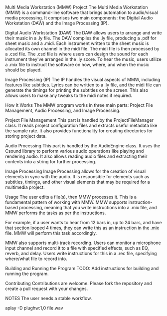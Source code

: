 Multi Media Workstation (MMW) Project
The Multi Media Workstation (MMW) is a command-line software that brings automation to audio/visual media processing. 
It comprises two main components: the Digital Audio Workstation (DAW) and the Image Processing (IP).

Digital Audio Workstation (DAW)
The DAW allows users to arrange and write their music in a .ly file. 
The DAW compiles the .ly file, producing a .pdf for sheet music and a .midi. 
Each instrument written to the sheet music is allocated its own channel in the midi file. 
The midi file is then processed by a .csd file. The .csd file is where users can design the sound 
for each instrument they've arranged in the .ly score. To hear the music, users utilize a .mix file 
to instruct the software on how, where, and when the music should be played.

Image Processing (IP)
The IP handles the visual aspects of MMW, including features like subtitles. Lyrics can be written 
to a .ly file, and the midi file can generate the timings for printing the subtitles on the screen. 
This also allows users to make any tweaks to the midi notes if required.

How It Works
The MMW program works in three main parts: Project File Management, Audio Processing, and Image Processing.

Project File Management
This part is handled by the ProjectFileManager class. It reads project configuration files and extracts useful metadata like the sample rate. It also provides functionality for creating directories for storing project data.

Audio Processing
This part is handled by the AudioEngine class. It uses the Csound library to perform various audio operations like playing and rendering audio. It also allows reading audio files and extracting their contents into a string for further processing.

Image Processing
Image Processing allows for the creation of visual elements in sync with the audio. It is responsible for elements such as subtitles, timings, and other visual elements that may be required for a multimedia project.

Usage
The user edits a file(s), then MMW processes it. This is a fundamental pattern of working with MMW. MMW supports instruction-based processing, meaning that you write instructions into a .mix file, and MMW performs the tasks as per the instructions.

For example, if a user wants to hear from 12 bars in, up to 24 bars, and have that section looped 4 times, they can write this as an instruction in the .mix file. MMW will perform this task accordingly.

MMW also supports multi-track recording. Users can monitor a microphone input channel and record it to a file with specified effects, such as EQ, reverb, and delay. Users write instructions for this in a .rec file, specifying where/what file to record into.

Building and Running the Program
TODO: Add instructions for building and running the program.

Contributing
Contributions are welcome. Please fork the repository and create a pull request with your changes.

NOTES
The user needs a stable workflow.

aplay -D plughw:1,0 file.wav


